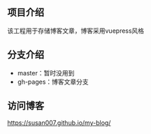 ## 项目介绍
该工程用于存储博客文章，博客采用vuepress风格

## 分支介绍
* master：暂时没用到
* gh-pages：博客文章分支

## 访问博客
https://susan007.github.io/my-blog/
